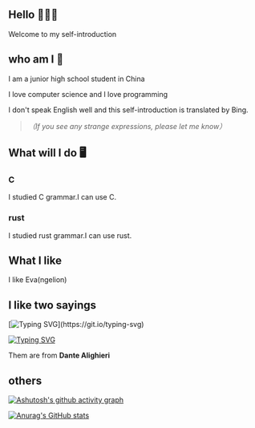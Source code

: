 ## Hello 👏👏👏
Welcome to my self-introduction

## who am I 🧳
I am a junior high school student in China

I love computer science and I love programming

I don't speak English well and this self-introduction is translated by Bing.
> *（If you see any strange expressions, please let me know）*

## What will I do 🖥
### C
I studied C grammar.I can use C.
### rust
I studied rust grammar.I can use rust.

## What I like
I like Eva(ngelion)


## I like two sayings
[![Typing SVG](https://readme-typing-svg.herokuapp.com?font=Inconsolata+Nerd+Font+Mono&pause=1000&width=435&lines=Do+not+be+afraid!+Be+still!+;We+are+already+on+a+better+path;+do+not+retreat%2C+develop+your+strength.)](https://git.io/typing-svg)

[![Typing SVG](https://readme-typing-svg.herokuapp.com?font=Inconsolata+Nerd+Font+Mono&pause=1000&width=435&lines=Dedication+means+perfection)](https://git.io/typing-svg)

Them are from **Dante Alighieri**

## others
[![Ashutosh's github activity graph](https://github-readme-activity-graph.vercel.app/graph?username=lunkio&theme=react-dark)](https://github.com/ashutosh00710/github-readme-activity-graph)

[![Anurag's GitHub stats](https://github-readme-stats.vercel.app/api?username=lunkio)](https://github.com/anuraghazra/github-readme-stats)
